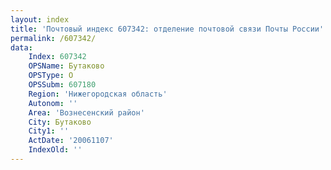 ```yaml
---
layout: index
title: 'Почтовый индекс 607342: отделение почтовой связи Почты России'
permalink: /607342/
data:
    Index: 607342
    OPSName: Бутаково
    OPSType: О
    OPSSubm: 607180
    Region: 'Нижегородская область'
    Autonom: ''
    Area: 'Вознесенский район'
    City: Бутаково
    City1: ''
    ActDate: '20061107'
    IndexOld: ''
---
```

